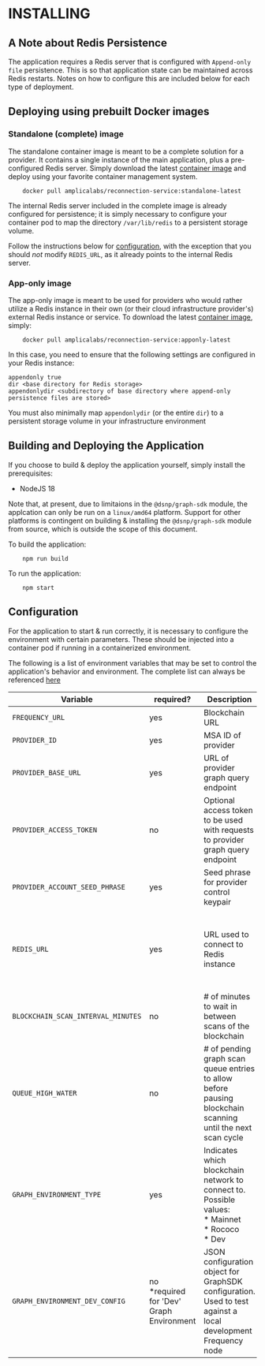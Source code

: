 # INSTALLING

## A Note about Redis Persistence

The application requires a Redis server that is configured with `Append-only file` persistence. This is so that application state can be maintained across Redis restarts. Notes on how to configure this are included below for each type of deployment.


## Deploying using prebuilt Docker images

### Standalone (complete) image

The standalone container image is meant to be a complete solution for a provider. It contains a single instance of the main application, plus a pre-configured Redis server. Simply download the latest [container image](https://hub.docker.com/r/amplicalabs/reconnection-service/) and deploy using your favorite container management system.
```
    docker pull amplicalabs/reconnection-service:standalone-latest
```

The internal Redis server included in the complete image is already configured for persistence; it is simply necessary to configure your container pod to map the directory `/var/lib/redis` to a persistent storage volume.

Follow the instructions below for [configuration](#configuration), with the exception that you should _not_ modify `REDIS_URL`, as it already points to the internal Redis server.

### App-only image

The app-only image is meant to be used for providers who would rather utilize a Redis instance in their own (or their cloud infrastructure provider's) external Redis instance or service. To download the latest [container image](https://hub.docker.com/r/amplicalabs/reconnection-service/), simply:
```
    docker pull amplicalabs/reconnection-service:apponly-latest
```
In this case, you need to ensure that the following settings are configured in your Redis instance:
```
appendonly true
dir <base directory for Redis storage>
appendonlydir <subdirectory of base directory where append-only persistence files are stored>
```

You must also minimally map `appendonlydir` (or the entire `dir`) to a persistent storage volume in your infrastructure environment

## Building and Deploying the Application

If you choose to build & deploy the application yourself, simply install the prerequisites:
* NodeJS 18

Note that, at present, due to limitaions in the `@dsnp/graph-sdk` module, the applcation can only be run on a `linux/amd64` platform. Support for other platforms is contingent on building & installing the `@dsnp/graph-sdk` module from source, which is outside the scope of this document.

To build the application:
```
    npm run build
```

To run the application:
```
    npm start
```

## Configuration

For the application to start & run correctly, it is necessary to configure the environment with certain parameters. These should be injected into a container pod if running in a containerized environment.

The following is a list of environment variables that may be set to control the application's behavior and environment. The complete list can always be referenced [here](./env.template)

|Variable|required?|Description|Default|
|-|-|-|-|
|`FREQUENCY_URL`|yes|Blockchain URL|_none_|
|`PROVIDER_ID`|yes|MSA ID of provider|_none_|
|`PROVIDER_BASE_URL`|yes|URL of provider graph query endpoint|_none_|
|`PROVIDER_ACCESS_TOKEN`|no|Optional access token to be used with requests to provider graph query endpoint|_none_|
|`PROVIDER_ACCOUNT_SEED_PHRASE`|yes|Seed phrase for provider control keypair|_none_|
|`REDIS_URL`|yes|URL used to connect to Redis instance|_none_<br/>\*preset to the internal Redis URL in the standalone container|
|`BLOCKCHAIN_SCAN_INTERVAL_MINUTES`|no|# of minutes to wait in between scans of the blockchain|180|
|`QUEUE_HIGH_WATER`|no|# of pending graph scan queue entries to allow before pausing blockchain scanning until the next scan cycle|1000|
|`GRAPH_ENVIRONMENT_TYPE`|yes|Indicates which blockchain network to connect to.<br/>Possible values:<br/>* Mainnet<br/>* Rococo<br/>* Dev|_none_|
|`GRAPH_ENVIRONMENT_DEV_CONFIG`|no<br/>*required for 'Dev' Graph Environment|JSON configuration object for GraphSDK configuration. Used to test against a local development Frequency node|_none_|
